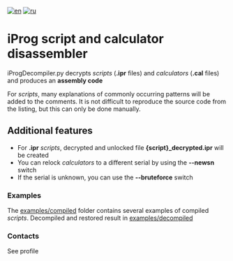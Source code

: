[![en](https://img.shields.io/badge/lang-en-green.svg)](README.en.md)
[![ru](https://img.shields.io/badge/язык-ru-blue.svg)](README.md)

# iProg script and calculator disassembler
iProgDecompiler.py decrypts *scripts* (**.ipr** files) and *calculators* (**.cal** files) and produces an **assembly code**

For *scripts*, many explanations of commonly occurring patterns will be added to the comments.
It is not difficult to reproduce the source code from the listing, but this can only be done manually.

## Additional features
- For **.ipr** *scripts*, decrypted and unlocked file **{script}_decrypted.ipr** will be created
- You can relock *calculators* to a different serial by using the **--newsn** switch
- If the serial is unknown, you can use the **--bruteforce** switch

### Examples
The [examples/compiled](examples/compiled) folder contains several examples of compiled *scripts*.
Decompiled and restored result in [examples/decompiled](examples/decompiled)

### Contacts
See profile
